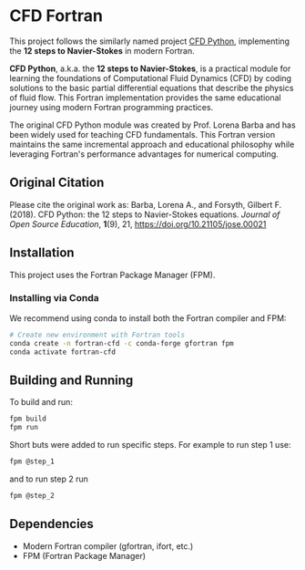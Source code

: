 # CFD Fortran

This project follows the similarly named project [CFD Python](https://github.com/barbagroup/CFDPython), implementing the **12 steps to Navier-Stokes** in modern Fortran.

**CFD Python**, a.k.a. the **12 steps to Navier-Stokes**, is a practical module for learning the foundations of Computational Fluid Dynamics (CFD) by coding solutions to the basic partial differential equations that describe the physics of fluid flow. This Fortran implementation provides the same educational journey using modern Fortran programming practices.

The original CFD Python module was created by Prof. Lorena Barba and has been widely used for teaching CFD fundamentals. This Fortran version maintains the same incremental approach and educational philosophy while leveraging Fortran's performance advantages for numerical computing.

## Original Citation

Please cite the original work as: Barba, Lorena A., and Forsyth, Gilbert F. (2018). CFD Python: the 12 steps to Navier-Stokes equations. _Journal of Open Source Education_, **1**(9), 21, https://doi.org/10.21105/jose.00021

## Installation

This project uses the Fortran Package Manager (FPM).

### Installing via Conda

We recommend using conda to install both the Fortran compiler and FPM:

```bash
# Create new environment with Fortran tools
conda create -n fortran-cfd -c conda-forge gfortran fpm
conda activate fortran-cfd
```

## Building and Running

 To build and run:

```bash
fpm build
fpm run
```

Short buts were added to run specific steps. For example to run step 1 use:
```bash
fpm @step_1
```
and to run step 2 run
```bash
fpm @step_2
```

## Dependencies

- Modern Fortran compiler (gfortran, ifort, etc.)
- FPM (Fortran Package Manager)


